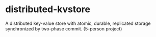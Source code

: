 distributed-kvstore
===================

A distributed key-value store with atomic, durable, replicated storage synchronized by two-phase commit. (5-person project)
